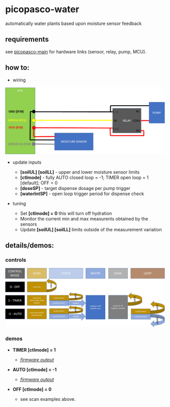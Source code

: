 # picopasco-water

automatically water plants based upon moisture sensor feedback

## requirements

see [picopasco-main](https://github.com/GrayHatGuy/picopasco#parts) for hardware links (sensor, relay, pump, MCU).

## how to:

* wiring 

![image](https://github.com/GrayHatGuy/picopasco-water/blob/93da9541c35fa700cd6ab06cf1b844db552e3922/picopasco-water-wiring.png)

* update inputs

  - **[soilUL] [soilLL]** - upper and lower moisture sensor limits 
  - **[ctlmode]** - fully AUTO closed loop = -1; TIMER open loop = 1 [default]; OFF = 0
  - **[doseSP]** - target dispense dosage per pump trigger
  - **[waterIntSP]** - open loop trigger period for dispense check 
  
* tuning

  - Set **[ctlmode] = 0** this will turn off hydration  
  - Monitor the current min and max measurents obtained by the sensors
  - Update **[soilUL] [soilLL]** limits outside of the measurement variation 
  
## details/demos:

### controls

 ![image](https://github.com/GrayHatGuy/picopasco-water/blob/c13cb4fbaa6a2ea24d01a6d176c772c543ddec8f/picopasco-water-controls.png)

### demos 
  - **TIMER [ctlmode] = 1** 
    * [_firmware output_](https://youtube.com/shorts/7hno1aNq0y4?feature=share) 
     
  - **AUTO [ctlmode] = -1**
    * [_firmware output_](https://youtu.be/WC2HDOqH6xY) 
      
  - **OFF [ctlmode] = 0** 
    * see scan examples above.

     
